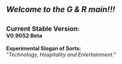 *Welcome to the G & R main!!!*
-
<sup>Current Stable Version:  
<sub>V0.9052 Beta
-
**Experimental Slogan of Sorts:**  
*"Technology, Hospitality and Entertainment."*
